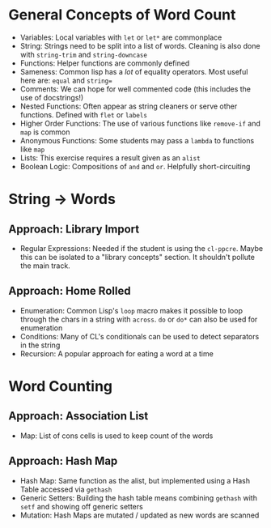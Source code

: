 # General Concepts of Word Count
- Variables: Local variables with `let` or `let*` are commonplace
- String: Strings need to be split into a list of words. Cleaning is also done
  with `string-trim` and `string-downcase`
- Functions: Helper functions are commonly defined
- Sameness: Common lisp has a _lot_ of equality operators. Most useful here are:
  `equal` and `string=`
- Comments: We can hope for well commented code (this includes the use of
  docstrings!)
- Nested Functions: Often appear as string cleaners or serve other
  functions. Defined with `flet` or `labels`
- Higher Order Functions: The use of various functions like `remove-if` and
  `map` is common
- Anonymous Functions: Some students may pass a `lambda` to functions like `map`
- Lists: This exercise requires a result given as an `alist`
- Boolean Logic: Compositions of `and` and `or`. Helpfully short-circuiting

# String -> Words
## Approach: Library Import
- Regular Expressions: Needed if the student is using the `cl-ppcre`. Maybe this
  can be isolated to a "library concepts" section. It shouldn't pollute the main
  track.

## Approach: Home Rolled
- Enumeration: Common Lisp's `loop` macro makes it possible to loop through the
  chars in a string with `across`. `do` or `do*` can also be used for
  enumeration
- Conditions: Many of CL's conditionals can be used to detect separators in the
  string
- Recursion: A popular approach for eating a word at a time

# Word Counting
## Approach: Association List
- Map: List of cons cells is used to keep count of the words

## Approach: Hash Map
- Hash Map: Same function as the alist, but implemented using a Hash Table
  accessed via `gethash`
- Generic Setters: Building the hash table means combining `gethash` with `setf`
  and showing off generic setters
- Mutation: Hash Maps are mutated / updated as new words are scanned

